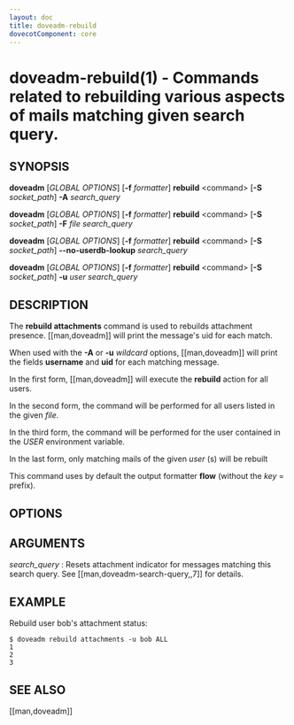 ```yaml
---
layout: doc
title: doveadm-rebuild
dovecotComponent: core
---
```


# doveadm-rebuild(1) - Commands related to rebuilding various aspects of mails matching given search query.

## SYNOPSIS

**doveadm** [*GLOBAL OPTIONS*] [**-f** *formatter*] **rebuild** \<command\> [**-S** *socket_path*] **-A** *search_query*

**doveadm** [*GLOBAL OPTIONS*] [**-f** *formatter*] **rebuild** \<command\> [**-S** *socket_path*] **-F** *file* *search_query*

**doveadm** [*GLOBAL OPTIONS*] [**-f** *formatter*] **rebuild** \<command\> [**-S** *socket_path*] **\-\-no-userdb-lookup** *search_query*

**doveadm** [*GLOBAL OPTIONS*] [**-f** *formatter*] **rebuild** \<command\> [**-S** *socket_path*] **-u** *user* *search_query*

## DESCRIPTION

The **rebuild attachments** command is used to rebuilds attachment
presence. [[man,doveadm]] will print the message's uid for each match.

When used with the **-A** or **-u** *wildcard* options,
[[man,doveadm]] will print the fields **username** and **uid** for
each matching message.

In the first form, [[man,doveadm]] will execute the **rebuild** action for
all users.

In the second form, the command will be performed for all users listed in
the given *file*.

In the third form, the command will be performed for the user contained in the
*USER* environment variable.

In the last form, only matching mails of the given *user* (s) will be
rebuilt

<!-- @include: global-options-formatter.inc -->

This command uses by default the output formatter **flow** (without the
*key* = prefix).

## OPTIONS

<!-- @include: option-A.inc -->

<!-- @include: option-F-file.inc -->

<!-- @include: option-no-userdb-lookup.inc -->

<!-- @include: option-S-socket.inc -->

<!-- @include: option-u-user.inc -->

## ARGUMENTS

*search_query*
:   Resets attachment indicator for messages matching this search query.
    See [[man,doveadm-search-query,,7]] for details.

## EXAMPLE

Rebuild user bob's attachment status:

```console
$ doveadm rebuild attachments -u bob ALL
1
2
3
```

<!-- @include: reporting-bugs.inc -->

## SEE ALSO

[[man,doveadm]]
